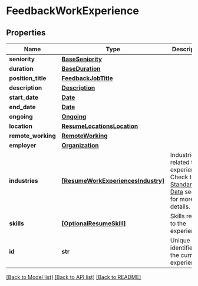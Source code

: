 # FeedbackWorkExperience


## Properties
Name | Type | Description | Notes
------------ | ------------- | ------------- | -------------
**seniority** | [**BaseSeniority**](BaseSeniority.md) |  | [optional] 
**duration** | [**BaseDuration**](BaseDuration.md) |  | [optional] 
**position_title** | [**FeedbackJobTitle**](FeedbackJobTitle.md) |  | [optional] 
**description** | [**Description**](Description.md) |  | [optional] 
**start_date** | [**Date**](Date.md) |  | [optional] 
**end_date** | [**Date**](Date.md) |  | [optional] 
**ongoing** | [**Ongoing**](Ongoing.md) |  | [optional] 
**location** | [**ResumeLocationsLocation**](ResumeLocationsLocation.md) |  | [optional] 
**remote_working** | [**RemoteWorking**](RemoteWorking.md) |  | [optional] 
**employer** | [**Organization**](Organization.md) |  | [optional] 
**industries** | [**[ResumeWorkExperiencesIndustry]**](ResumeWorkExperiencesIndustry.md) | Industries related to the experience. Check the [Standardized Data](https://api.inda.ai/hr/docs/v2/#tag/Standardized-Data) section for more details. | [optional] 
**skills** | [**[OptionalResumeSkill]**](OptionalResumeSkill.md) | Skills related to the experience. | [optional] 
**id** | **str** | Unique identifier for the current experience. | [optional] 

[[Back to Model list]](../README.md#documentation-for-models) [[Back to API list]](../README.md#documentation-for-api-endpoints) [[Back to README]](../README.md)


